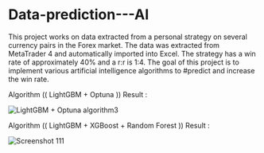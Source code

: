 # Data-prediction---AI
This project works on data extracted from a personal strategy on several currency pairs in the Forex market. 
The data was extracted from MetaTrader 4 and automatically imported into Excel. 
The strategy has a win rate of approximately 40% and a r:r is 1:4. The goal of this project is to implement various artificial intelligence algorithms to #predict and increase the win rate.






Algorithm (( LightGBM + Optuna )) Result :

![LightGBM + Optuna algorithm3](https://github.com/user-attachments/assets/83566fb5-b14d-472c-a42c-b85817ad1c54)





Algorithm (( LightGBM +  XGBoost  + Random Forest )) Result :


![Screenshot 111](https://github.com/user-attachments/assets/0cd08383-f905-4b0d-b2c7-859a7b543599)
